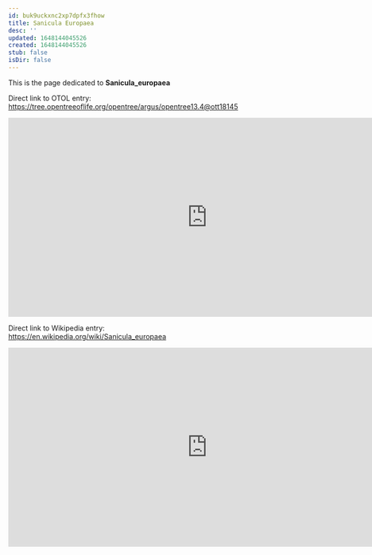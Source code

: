 ```yaml
---
id: buk9uckxnc2xp7dpfx3fhow
title: Sanicula Europaea
desc: ''
updated: 1648144045526
created: 1648144045526
stub: false
isDir: false
---
```

This is the page dedicated to **Sanicula_europaea**


Direct link to OTOL entry: https://tree.opentreeoflife.org/opentree/argus/opentree13.4@ott18145



<html>
    <body>
    <iframe src="https://tree.opentreeoflife.org/opentree/argus/opentree13.4@ott18145"
    width="800" height="400" frameborder="0" allowfullscreen> </iframe>
    </body>
</html>
    


Direct link to Wikipedia entry: https://en.wikipedia.org/wiki/Sanicula_europaea



<html>
    <body>
    <iframe src="https://en.wikipedia.org/wiki/Sanicula_europaea"
    width="800" height="400" frameborder="0" allowfullscreen> </iframe>
    </body>
</html>
    
